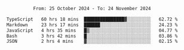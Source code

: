 <div align="center">
<p style="text-align: center;">
<!--START_SECTION:waka-->

```txt
From: 25 October 2024 - To: 24 November 2024

TypeScript   60 hrs 18 mins  ███████████████▓░░░░░░░░░   62.72 %
Markdown     23 hrs 17 mins  ██████░░░░░░░░░░░░░░░░░░░   24.23 %
JavaScript   4 hrs 35 mins   █▒░░░░░░░░░░░░░░░░░░░░░░░   04.77 %
Bash         3 hrs 42 mins   █░░░░░░░░░░░░░░░░░░░░░░░░   03.86 %
JSON         2 hrs 4 mins    ▓░░░░░░░░░░░░░░░░░░░░░░░░   02.15 %
```

<!--END_SECTION:waka-->
</p>
</div>
